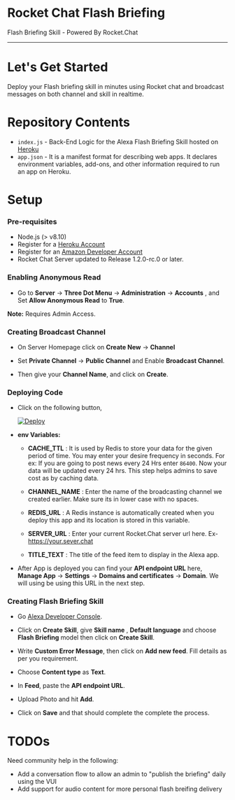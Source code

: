 # Rocket Chat Flash Briefing
Flash Briefing Skill - Powered By Rocket.Chat

***

# Let's Get Started

Deploy your Flash briefing skill in minutes using Rocket chat and broadcast messages on both channel and skill in realtime.

# Repository Contents

* `index.js` - Back-End Logic for the Alexa Flash Briefing Skill hosted on [Heroku](https://www.heroku.com/)
* `app.json` - It is a manifest format for describing web apps. It declares environment variables, add-ons, and other information required to run an app on Heroku.


# Setup

### Pre-requisites

* Node.js (> v8.10)
* Register for a [Heroku Account](https://www.heroku.com/)
* Register for an [Amazon Developer Account](https://developer.amazon.com/)
* Rocket Chat Server updated to Release 1.2.0-rc.0 or later.

### Enabling Anonymous Read

* Go to **Server** -> **Three Dot Menu** -> **Administration** -> **Accounts** , and Set **Allow Anonymous Read** to **True**.

**Note:** Requires Admin Access.

### Creating Broadcast Channel

* On Server Homepage click on **Create New** -> **Channel**

* Set **Private Channel** -> **Public Channel** and Enable **Broadcast Channel**.

* Then give your **Channel Name**, and click on **Create**.

### Deploying Code

* Click on the following button,

  [![Deploy](https://www.herokucdn.com/deploy/button.svg)](https://heroku.com/deploy)
  
* **env Variables:**

  * **CACHE_TTL** : It is used by Redis to store your data for the given period of time. You may enter your desire frequency in seconds. For ex: If you are going to post news every 24 Hrs enter `86400`. Now your data will be updated every 24 hrs. This step helps admins to save cost as by caching data.
  
  * **CHANNEL_NAME** : Enter the name of the broadcasting channel we created earlier. Make sure its in lower case with no spaces.
  
  * **REDIS_URL** : A Redis instance is automatically created when you deploy this app and its location is stored in this variable.
  
  * **SERVER_URL** : Enter your current Rocket.Chat server url here. Ex- https://your.sever.chat
  
  * **TITLE_TEXT** : The title of the feed item to display in the Alexa app.

* After App is deployed you can find your **API endpoint URL** here, **Manage App** -> **Settings** -> **Domains and certificates** -> **Domain**. We will using be using this URL in the next step.

### Creating Flash Briefing Skill

* Go [Alexa Developer Console](https://developer.amazon.com/alexa/console/ask).

* Click on **Create Skill**, give **Skill name** , **Default language** and choose **Flash Briefing** model then click on **Create Skill**.

* Write **Custom Error Message**, then click on **Add new feed**. Fill details as per you requirement.

* Choose **Content type** as **Text**.

* In **Feed**, paste the **API endpoint URL**.

* Upload Photo and hit **Add**.

* Click on **Save** and that should complete the complete the process.

# TODOs

Need community help in the following:

* Add a conversation flow to allow an admin to "publish the briefing" daily using the VUI
* Add support for audio content for more personal flash breifing delivery
